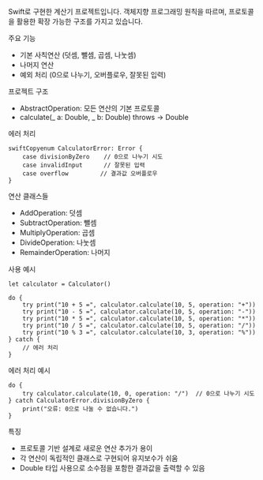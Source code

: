 Swift로 구현한 계산기 프로젝트입니다. 객체지향 프로그래밍 원칙을 따르며, 프로토콜을 활용한 확장 가능한 구조를 가지고 있습니다.

주요 기능
- 기본 사칙연산 (덧셈, 뺄셈, 곱셈, 나눗셈)
- 나머지 연산
- 예외 처리 (0으로 나누기, 오버플로우, 잘못된 입력)

프로젝트 구조
- AbstractOperation: 모든 연산의 기본 프로토콜
- calculate(_ a: Double, _ b: Double) throws -> Double

에러 처리
```
swiftCopyenum CalculatorError: Error {
    case divisionByZero    // 0으로 나누기 시도
    case invalidInput      // 잘못된 입력
    case overflow         // 결과값 오버플로우
}
```

연산 클래스들
- AddOperation: 덧셈
- SubtractOperation: 뺄셈
- MultiplyOperation: 곱셈
- DivideOperation: 나눗셈
- RemainderOperation: 나머지

사용 예시
```
let calculator = Calculator()

do {
    try print("10 + 5 =", calculator.calculate(10, 5, operation: "+"))
    try print("10 - 5 =", calculator.calculate(10, 5, operation: "-"))
    try print("10 * 5 =", calculator.calculate(10, 5, operation: "*"))
    try print("10 / 5 =", calculator.calculate(10, 5, operation: "/"))
    try print("10 % 3 =", calculator.calculate(10, 3, operation: "%"))
} catch {
    // 에러 처리
}
```

에러 처리 예시
```
do {
    try calculator.calculate(10, 0, operation: "/")  // 0으로 나누기 시도
} catch CalculatorError.divisionByZero {
    print("오류: 0으로 나눌 수 없습니다.")
}
```
특징
- 프로토콜 기반 설계로 새로운 연산 추가가 용이
- 각 연산이 독립적인 클래스로 구현되어 유지보수가 쉬움
- Double 타입 사용으로 소수점을 포함한 결과값을 출력할 수 있음
